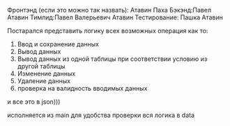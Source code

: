 Фронтэнд (если это можно так назвать): Атавин Паха
Бэкэнд:Павел Атавин
Тимлид:Павел Валерьевич Атавин
Тестирование: Пашка Атавин



Постарался представить логику всех возможных операция как то:
1. Ввод и сохранение данных
2. Вывод данных
3. Вывод данных из одной таблицы при соответствии условию из другой таблицы
4. Изменение данных
5. Удаление данных
6. проверка на валидность вводимых данных

и все это в json)))


исполняется из main
для удобства проверки вся логика в data
